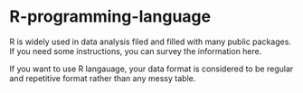 # R-programming-language
R is widely used in data analysis filed and filled with many public packages. If you need some instructions, you can survey the information here.

If you want to use R langauage, your data format is considered to be regular and repetitive format rather than any messy table. 
